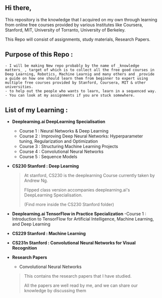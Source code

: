 ## Hi there, 
This repository is the knowledge that I acquired on my own through learning from online free courses provided by various Institutes like Coursera, Stanford, MIT, University of Torranto, University of Berkeley. 

This Repo will consist of assignments, study materials, Research Papers.

## Purpose of this Repo :
    - I will be making New repo probably by the name of _knowledge matters_ , target of which is to collect all the free good courses in Deep Learning, Robotics, Machine Learnig and many others and _provide a guide on how one should learn them from beginner to expert using multiple free courses provided by Stanford, Coursera, MIT & other universities. 
    - to help out the people who wants to learn, learn in a sequenced way.
    - You can look at my assignments if you are stuck somewhere.


## List of my Learning :
-  **Deeplearning.ai DeepLearning Specialisation**
   - Course 1 : Neural Networks & Deep Learning
   - Course 2 : Improving Deep Neural Networks: Hyperparameter tuning, Regularization and Optimization
   - Course 3 : Structuring Machine Learning Projects
   - Course 4 : Convolutional Neural Networks
   - Course 5 : Sequence Models

-  **CS230 Stanford : Deep Learning**
    > At stanford, CS230 is the deeplearning Course currently taken by Andrew Ng. 
    >
    > Flipped class version accompanies deeplearning.ai's DeepLearning Specialisation.
    >
    > (Find more inside the CS230 Stanford folder)

-  **Deeplearning.ai TensorFlow in Practice Specialization**
    -Course 1 : Introduction to TensorFlow for Artificial Intelligence, Machine Learning, and Deep Learning 

-  **CS229 Stanford : Machine Learning**
-  **CS231n Stanford : Convolutional Neural Networks for Visual Recognition**
-  **Research Papers**
    - Convolutional Neural Networks 
    > This contains the research papers that I have studied.
    >
    > All the papers are well read by me, and we can share our knowledge by discussing them 
